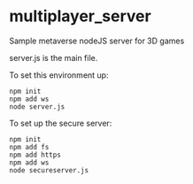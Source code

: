# multiplayer_server
Sample metaverse nodeJS server for 3D games

server.js is the main file.

To set this environment up:
```
npm init
npm add ws
node server.js
```

To set up the secure server:
```
npm init
npm add fs
npm add https
npm add ws
node secureserver.js
```
